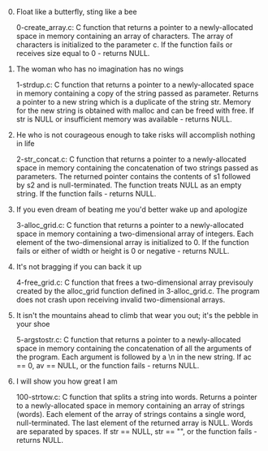 0. Float like a butterfly, sting like a bee

    0-create_array.c: C function that returns a pointer to a newly-allocated space in memory containing an array of characters.
        The array of characters is initialized to the parameter c.
        If the function fails or receives size equal to 0 - returns NULL.

1. The woman who has no imagination has no wings

    1-strdup.c: C function that returns a pointer to a newly-allocated space in memory containing a copy of the string passed as parameter.
        Returns a pointer to a new string which is a duplicate of the string str.
        Memory for the new string is obtained with malloc and can be freed with free.
        If str is NULL or insufficient memory was available - returns NULL.

2. He who is not courageous enough to take risks will accomplish nothing in life

    2-str_concat.c: C function that returns a pointer to a newly-allocated space in memory containing the concatenation of two strings passed as parameters.
        The returned pointer contains the contents of s1 followed by s2 and is null-terminated.
        The function treats NULL as an empty string.
        If the function fails - returns NULL.

3. If you even dream of beating me you'd better wake up and apologize

    3-alloc_grid.c: C function that returns a pointer to a newly-allocated space in memory containing a two-dimensional array of integers.
        Each element of the two-dimensional array is initialized to 0.
        If the function fails or either of width or height is 0 or negative - returns NULL.

4. It's not bragging if you can back it up

    4-free_grid.c: C function that frees a two-dimensional array previsouly created by the alloc_grid function defined in 3-alloc_grid.c.
        The program does not crash upon receiving invalid two-dimensional arrays.

5. It isn't the mountains ahead to climb that wear you out; it's the pebble in your shoe

    5-argstostr.c: C function that returns a pointer to a newly-allocated space in memory containing the concatenation of all the arguments of the program.
        Each argument is followed by a \n in the new string.
        If ac == 0, av == NULL, or the function fails - returns NULL.

6. I will show you how great I am

    100-strtow.c: C function that splits a string into words.
        Returns a pointer to a newly-allocated space in memory containing an array of strings (words).
        Each element of the array of strings contains a single word, null-terminated.
        The last element of the returned array is NULL.
        Words are separated by spaces.
        If str == NULL, str == "", or the function fails - returns NULL.
